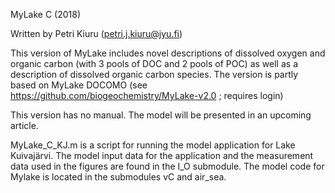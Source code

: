 MyLake C (2018)

Written by Petri Kiuru (petri.j.kiuru@jyu.fi)

This version of MyLake includes novel descriptions of dissolved oxygen and organic carbon (with 3 pools of DOC and 2 pools of POC) as well as a description of dissolved organic carbon species. The version is partly based on MyLake DOCOMO (see https://github.com/biogeochemistry/MyLake-v2.0 ; requires login)

This version has no manual. The model will be presented in an upcoming article.

MyLake_C_KJ.m is a script for running the model application for Lake Kuivajärvi. The model input data for the application and the measurement data used in the figures are found in the I_O submodule. The model code for Mylake is located in the submodules vC and air_sea.
